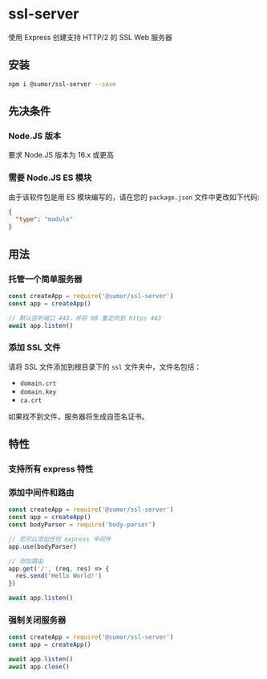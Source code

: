 # ssl-server

使用 Express 创建支持 HTTP/2 的 SSL Web 服务器

## 安装

```bash
npm i @sumor/ssl-server --save
```

## 先决条件

### Node.JS 版本

要求 Node.JS 版本为 16.x 或更高

### 需要 Node.JS ES 模块

由于该软件包是用 ES 模块编写的，请在您的 `package.json` 文件中更改如下代码:

```json
{
  "type": "module"
}
```

## 用法

### 托管一个简单服务器

```javascript
const createApp = require('@sumor/ssl-server')
const app = createApp()

// 默认监听端口 443，并将 80 重定向到 https 443
await app.listen()
```

### 添加 SSL 文件

请将 SSL 文件添加到根目录下的 `ssl` 文件夹中，文件名包括：

- `domain.crt`
- `domain.key`
- `ca.crt`

如果找不到文件，服务器将生成自签名证书。

## 特性

### 支持所有 express 特性

### 添加中间件和路由

```javascript
const createApp = require('@sumor/ssl-server')
const app = createApp()
const bodyParser = require('body-parser')

// 您可以添加任何 express 中间件
app.use(bodyParser)

// 添加路由
app.get('/', (req, res) => {
  res.send('Hello World!')
})

await app.listen()
```

### 强制关闭服务器

```javascript
const createApp = require('@sumor/ssl-server')
const app = createApp()

await app.listen()
await app.close()
```
